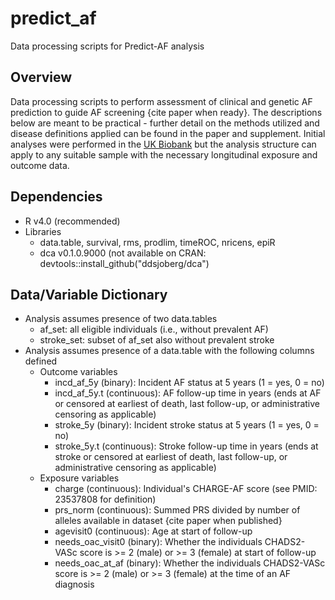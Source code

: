 # predict_af
Data processing scripts for Predict-AF analysis

## Overview
Data processing scripts to perform assessment of clinical and genetic AF prediction to guide AF screening {cite paper when ready}. The descriptions below are meant to be practical - further detail on the methods utilized and disease definitions applied can be found in the paper and supplement. Initial analyses were performed in the [UK Biobank](https://www.ukbiobank.ac.uk/) but the analysis structure can apply to any suitable sample with the necessary longitudinal exposure and outcome data.

## Dependencies
- R v4.0 (recommended)
- Libraries
  - data.table, survival, rms, prodlim, timeROC, nricens, epiR
  - dca v0.1.0.9000 (not available on CRAN: devtools::install_github("ddsjoberg/dca")

## Data/Variable Dictionary
- Analysis assumes presence of two data.tables
  - af_set: all eligible individuals (i.e., without prevalent AF)
  - stroke_set: subset of af_set also without prevalent stroke
- Analysis assumes presence of a data.table with the following columns defined
  - Outcome variables
    - incd_af_5y (binary): Incident AF status at 5 years (1 = yes, 0 = no)
    - incd_af_5y.t (continuous): AF follow-up time in years (ends at AF or censored at earliest of death, last follow-up, or administrative censoring as applicable)
    - stroke_5y (binary): Incident stroke status at 5 years (1 = yes, 0 = no)
    - stroke_5y.t (continuous): Stroke follow-up time in years (ends at stroke or censored at earliest of death, last follow-up, or administrative censoring as applicable)
  - Exposure variables
    - charge (continuous): Individual's CHARGE-AF score (see PMID: 23537808 for definition)
    - prs_norm (continuous): Summed PRS divided by number of alleles available in dataset {cite paper when published}
    - agevisit0 (continuous): Age at start of follow-up
    - needs_oac_visit0 (binary): Whether the individuals CHADS2-VASc score is >= 2 (male) or >= 3 (female) at start of follow-up
    - needs_oac_at_af (binary): Whether the individuals CHADS2-VASc score is >= 2 (male) or >= 3 (female) at the time of an AF diagnosis

